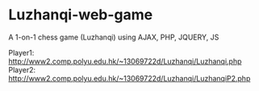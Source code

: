 # Luzhanqi-web-game
A 1-on-1 chess game (Luzhanqi) using AJAX, PHP, JQUERY, JS

Player1: http://www2.comp.polyu.edu.hk/~13069722d/Luzhanqi/Luzhanqi.php
Player2: http://www2.comp.polyu.edu.hk/~13069722d/Luzhanqi/LuzhanqiP2.php
